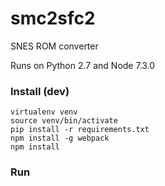 # smc2sfc2
SNES ROM converter

Runs on Python 2.7 and Node 7.3.0

### Install (dev)

```pip install virtualenv
virtualenv venv
source venv/bin/activate
pip install -r requirements.txt
npm install -g webpack
npm install
```

### Run

```gunicorn routes:app
```
